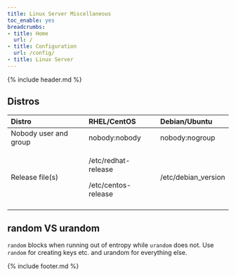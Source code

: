 ```yaml
---
title: Linux Server Miscellaneous
toc_enable: yes
breadcrumbs:
- title: Home
  url: /
- title: Configuration
  url: /config/
- title: Linux Server
---
```

{% include header.md %}

## Distros
<table>
  <thead>
    <tr>
      <th style="text-align:left">Distro</th>
      <th style="text-align:left">RHEL/CentOS</th>
      <th style="text-align:left">Debian/Ubuntu</th>
    </tr>
  </thead>
  <tbody>
    <tr>
      <td style="text-align:left">Nobody user and group</td>
      <td style="text-align:left">nobody:nobody</td>
      <td style="text-align:left">nobody:nogroup</td>
    </tr>
    <tr>
      <td style="text-align:left">Release file(s)</td>
      <td style="text-align:left">
        <p>/etc/redhat-release</p>
        <p>/etc/centos-release</p>
      </td>
      <td style="text-align:left">/etc/debian_version</td>
    </tr>
    <tr>
      <td style="text-align:left"></td>
      <td style="text-align:left"></td>
      <td style="text-align:left"></td>
    </tr>
  </tbody>
</table>

## random VS urandom

`random` blocks when running out of entropy while `urandom` does not. Use `random` for creating keys etc. and urandom for everything else.

{% include footer.md %}
